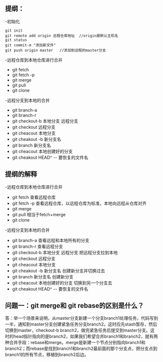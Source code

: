 提纲：
---

-初始化
```
git init
git remote add origin 远程仓库地址  //origin是默认主机名
git status
git commit-m "添加新文件"
git push origin master   //添加到远程的master分支
```

-远程仓库到本地仓库进行合并

- git fetch
- git fetch -p
- git merge
- git pull
- git clone

-远程分支到本地的合并

- git branch-a
- git branch-r
- git checkout-b 本地分支 远程分支
- git checkout 远程分支
- git cheacout 本地分支
- git cheakout -b 新分支名
- git branch 新分支名
- git cheacout 本地创建好的分支
- git cheakout HEAD^ -- 要恢复的文件名



提纲的解释
----
-远程仓库到本地仓库进行合并

- git fetch      查看远程仓库
- git fetch -p   查看远程仓库，以远程仓库为标准，本地向远程从仓库对齐
- git merge    
- git pull       相当于fetch+merge
- git clone

-远程分支到本地的合并

- git branch-a    查看远程和本地所有的分支
- git branch-r    查看远程分支
- git checkout-b 本地分支 远程分支      把远程分支拉到本地
- git checkout 远程分支                 
- git cheacout 本地分支
- git cheakout -b 新分支名             创建新分支并切换过去
- git branch 新分支名                  创建新分支
- git cheacout 本地创建好的分支         切换到另一个分支去
- git cheakout HEAD^ -- 要恢复的文件名


问题一：git merge和 git rebase的区别是什么？
---
答：举一个场景来说明，从master分支新建一个分支branch1处理任务，代码写到一半，通知到master分支创建紧急任务分支branch2。这时应先stash暂存，然后切换到master，checkout-b branch2，做完紧急任务后提交到master分支。这时的head指针指向的是branch2，如果我们希望合并branch1和branch2，就有两种合并手段：rebase和merge。merge是新建一个节点分别指向branch1和branch2；而rebase是找到branch1和branch2最前面的那个分支点，把分支点到branch1的所有节点，移植到branch2后边。
